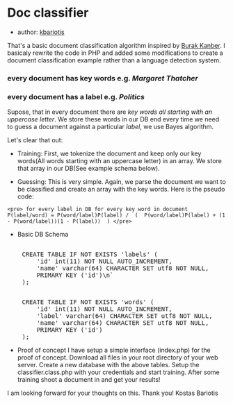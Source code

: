 Doc classifier
==============
 
* author: [kbariotis](mailto:konmpar@gmail.com)

That's a basic document classification algorithm inspired by [Burak Kanber](http://burakkanber.com/blog/machine-learning-naive-bayes-1/). I basicaly rewrite the code in PHP and added some modifications to create a document classification example rather than a language detection system.

### every document has key words e.g. *Margaret Thatcher*
### every document has a label e.g. *Politics*

Supose, that in every document there are *key words all starting with an uppercase letter*. We store these words in our DB end every time we need to guess a document against a particular *label*, we use Bayes algorithm.

Let's clear that out:

* Training:
  First, we tokenize the document and keep only our key words(All words starting with an uppercase letter) in an array. We store that array in our DB(See example schema below). 

* Guessing:
	This is very simple. Again, we parse the document we want to be classified and create an array with the key words. Here is the pseudo code:
	
`<pre>
	for every label in DB
		for every key word in document
			P(label/word) = P(word/label)P(label) / 
				( 
					P(word/label)P(label) + (1 - P(word/label))(1 - P(label)) 
				)
</pre>`
						
* Basic DB Schema
	
<pre>	
	CREATE TABLE IF NOT EXISTS 'labels' (
		'id' int(11) NOT NULL AUTO_INCREMENT,
		'name' varchar(64) CHARACTER SET utf8 NOT NULL,
		PRIMARY KEY ('id')\n`
	);
</pre>

<pre>	
	CREATE TABLE IF NOT EXISTS 'words' (
		'id' int(11) NOT NULL AUTO_INCREMENT,
		'label' varchar(64) CHARACTER SET utf8 NOT NULL,
		'name' varchar(64) CHARACTER SET utf8 NOT NULL,
		PRIMARY KEY ('id')
	);
</pre>

* Proof of concept
	I have setup a simple interface (index.php) for the proof of concept. Download all files in your root directory of your web server. Create a new database with the above tables. Setup the classifier.class.php with your credentials and start training. After some training shoot a document in and get your results!


I am looking forward for your thoughts on this. Thank you!
Kostas Bariotis
